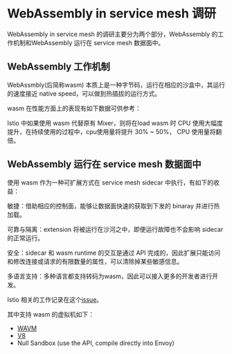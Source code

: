 # WebAssembly in service mesh 调研

WebAssembly in service mesh 的调研主要分为两个部分，WebAssembly 的工作机制和WebAssembly 运行在 service mesh 数据面中。

## WebAssembly 工作机制

WebAssmbly(后简称wasm) 本质上是一种字节码，运行在相应的沙盒中，其运行的速度接近 native speed，可以做到热插拔的运行方式。

wasm 在性能方面上的表现有如下数据可供参考：

Istio 中如果使用 wasm 代替原有 Mixer，则将在load wasm 时 CPU 使用大幅度提升，在持续使用的过程中，cpu使用量将提升 30% ~ 50%， CPU 使用量将翻倍。

## WebAssembly 运行在 service mesh 数据面中

使用 wasm 作为一种可扩展方式在 service mesh sidecar 中执行，有如下的收益：

敏捷：借助相应的控制面，能够让数据面快速的获取到下发的 binaray 并进行热加载。

可靠与隔离：extension 将被运行在沙河之中，即便运行故障也不会影响 sidecar 的正常运行。

安全：sidecar 和 wasm runtime 的交互是通过 API 完成的，因此扩展只能访问和修改连接或请求的有限数量的属性，可以清除掉某些敏感信息。

多语言支持：多种语言都支持转码为wasm，因此可以接入更多的开发者进行开发。

Istio 相关的工作记录在这个[issue](https://github.com/envoyproxy/envoy/issues/4272)。

其中支持 wasm 的虚拟机如下：

- [WAVM](https://github.com/WAVM/WAVM)
- [V8](https://v8.dev/)
- Null Sandbox (use the API, compile directly into Envoy)

